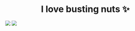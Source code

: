 <h1 id="header" align="center">I love busting nuts ✨</h1>

![](http://github-profile-summary-cards.vercel.app/api/cards/profile-details?username=deltagamingch&theme=tokyonight&fill=#ffffff) ![](http://github-profile-summary-cards.vercel.app/api/cards/stats?username=deltagamingch&theme=tokyonight)

